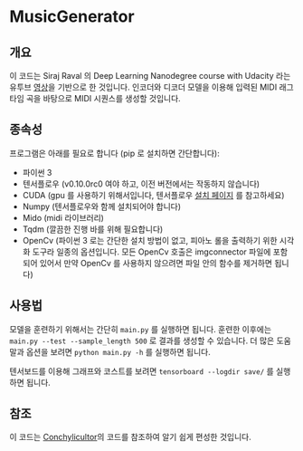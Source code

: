 # MusicGenerator

## 개요

이 코드는 Siraj Raval 의 Deep Learning Nanodegree course with Udacity 라는 유투브 [영상](https://www.youtube.com/watch?v=pg9apmwf7og)을 기반으로 한 것입니다. 인코더와 디코더 모델을 이용해 입력된 MIDI 래그타임 곡을 바탕으로 MIDI 시퀀스를 생성할 것입니다.

## 종속성

프로그램은 아래를 필요로 합니다 (pip 로 설치하면 간단합니다):
 * 파이썬 3
 * 텐서플로우 (v0.10.0rc0 여야 하고, 이전 버전에서는 작동하지 않습니다)
 * CUDA (gpu 를 사용하기 위해서입니다, 텐서플로우 [설치 페이지](https://www.tensorflow.org/versions/master/get_started/os_setup.html#optional-install-cuda-gpus-on-linux) 를 참고하세요)
 * Numpy (텐서플로우와 함께 설치되어야 합니다)
 * Mido (midi 라이브러리)
 * Tqdm (깔끔한 진행 바를 위해 필요합니다)
 * OpenCv (파이썬 3 로는 간단한 설치 방법이 없고, 피아노 롤을 출력하기 위한 시각화 도구라 일종의 옵션입니다. 모든 OpenCv 호출은 imgconnector 파일에 포함되어 있어서 만약 OpenCv 를 사용하지 않으려면 파일 안의 함수를 제거하면 됩니다)

## 사용법

모델을 훈련하기 위해서는 간단히 `main.py` 를 실행하면 됩니다. 훈련한 이후에는 `main.py --test --sample_length 500` 로 결과를 생성할 수 있습니다. 더 많은 도움말과 옵션을 보려면 `python main.py -h` 를 실행하면 됩니다.

텐서보드를 이용해 그래프와 코스트를 보려면 `tensorboard --logdir save/` 를 실행하면 됩니다.


## 참조

이 코드는 [Conchylicultor](https://github.com/Conchylicultor/MusicGenerator)의 코드를 참조하여 알기 쉽게 편성한 것입니다.
